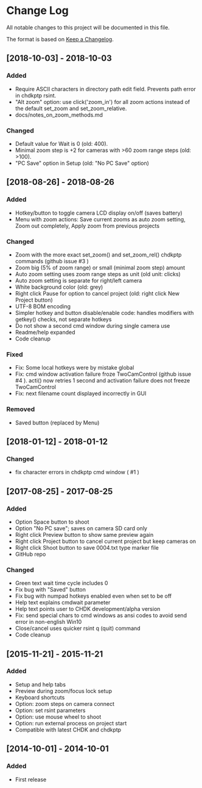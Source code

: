 # Change Log  
All notable changes to this project will be documented in this file.

The format is based on [Keep a Changelog](http://keepachangelog.com/).

## [2018-10-03] - 2018-10-03
### Added
- Require ASCII characters in directory path edit field. Prevents path error in chdkptp rsint.
- "Alt zoom" option: use click('zoom_in') for all zoom actions instead of the default set_zoom and set_zoom_relative.
- docs/notes_on_zoom_methods.md

### Changed
- Default value for Wait is 0 (old: 400).
- Minimal zoom step is +2 for cameras with >60 zoom range steps (old: >100).
- "PC Save" option in Setup (old: "No PC Save" option)

## [2018-08-26] - 2018-08-26
### Added
- Hotkey/button to toggle camera LCD display on/off (saves battery)
- Menu with zoom actions: Save current zooms as auto zoom setting, Zoom out completely, Apply zoom from previous projects

### Changed
- Zoom with the more exact set_zoom() and set_zoom_rel() chdkptp commands (github issue #3 )
- Zoom big (5% of zoom range) or small (minimal zoom step) amount
- Auto zoom setting uses zoom range steps as unit (old unit: clicks)
- Auto zoom setting is separate for right/left camera
- White background color (old: grey)
- Right click Pause for option to cancel project (old: right click New Project button)
- UTF-8 BOM encoding
- Simpler hotkey and button disable/enable code: handles modifiers with getkey() checks, not separate hotkeys
- Do not show a second cmd window during single camera use
- Readme/help expanded
- Code cleanup

### Fixed
- Fix: Some local hotkeys were by mistake global
- Fix: cmd window activation failure froze TwoCamControl (github issue #4 ). acti() now retries 1 second and activation failure does not freeze TwoCamControl
- Fix: next filename count displayed incorrectly in GUI

### Removed
- Saved button (replaced by Menu)

## [2018-01-12] - 2018-01-12
### Changed
- fix character errors in chdkptp cmd window ( #1 )

## [2017-08-25] - 2017-08-25
### Added
- Option Space button to shoot
- Option "No PC save"; saves on camera SD card only
- Right click Preview button to show same preview again
- Right click Project button to cancel current project but keep cameras on
- Right click Shoot button to save 0004.txt type marker file
- GitHub repo

### Changed
- Green text wait time cycle includes 0
- Fix bug with "Saved" button
- Fix bug with numpad hotkeys enabled even when set to be off
- Help text explains cmdwait parameter
- Help text points user to CHDK development/alpha version
- Fix: send special chars to cmd windows as ansi codes to avoid send error in non-english Win10
- Close/cancel uses quicker rsint q (quit) command
- Code cleanup

## [2015-11-21] - 2015-11-21
### Added
- Setup and help tabs
- Preview during zoom/focus lock setup
- Keyboard shortcuts
- Option: zoom steps on camera connect
- Option: set rsint parameters
- Option: use mouse wheel to shoot
- Option: run external process on project start
- Compatible with latest CHDK and chdkptp

## [2014-10-01] - 2014-10-01
### Added
- First release
